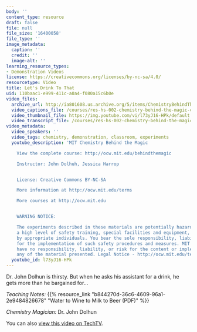```yaml
---
body: ''
content_type: resource
draft: false
file: null
file_size: '16400058'
file_type: ''
image_metadata:
  caption: ''
  credit: ''
  image-alt: ''
learning_resource_types:
- Demonstration Videos
license: https://creativecommons.org/licenses/by-nc-sa/4.0/
resourcetype: Video
title: Let's Drink To That
uid: 110baac1-e999-411c-a0a4-f080a15c6b0e
video_files:
  archive_url: http://ia801608.us.archive.org/5/items/ChemistryBehindTheMagic/DRINKTOTHAT_300k.mp4
  video_captions_file: /courses/res-hs-002-chemistry-behind-the-magic-chemical-demonstrations-for-the-classroom/l73yJ16-HPk_captions.webvtt
  video_thumbnail_file: https://img.youtube.com/vi/l73yJ16-HPk/default.jpg
  video_transcript_file: /courses/res-hs-002-chemistry-behind-the-magic-chemical-demonstrations-for-the-classroom/l73yJ16-HPk_transcript.pdf
video_metadata:
  video_speakers: ''
  video_tags: chemistry, demonstration, classroom, experiments
  youtube_description: 'MIT Chemistry Behind the Magic

    View the complete course: http://ocw.mit.edu/behindthemagic

    Instructor: John Dolhuh, Jessica Harrop


    License: Creative Commons BY-NC-SA

    More information at http://ocw.mit.edu/terms

    More courses at http://ocw.mit.edu


    WARNING NOTICE:

    The experiments described in these materials are potentially hazardous and require
    a high level of safety training, special facilities and equipment, and supervision
    by appropriate individuals. You bear the sole responsibility, liability, and risk
    for the implementation of such safety procedures and measures. MIT and Dow shall
    have no responsibility, liability, or risk for the content or implementation of
    any of the material presented. Legal Notice - http://ocw.mit.edu/terms/'
  youtube_id: l73yJ16-HPk
---
```

Dr. John Dolhun is thirsty. But when he asks his assistant for a drink, he gets more than he bargained for…

*Teaching Notes:* {{% resource_link "b844270d-36c6-4609-96a1-2e9484826678" "Water to Wine to Milk to Beer (PDF)" %}}

*Chemistry Magician:* Dr. John Dolhun

You can also [view this video on TechTV](http://techtv.mit.edu/videos/21341-let-s-drink-to-that).